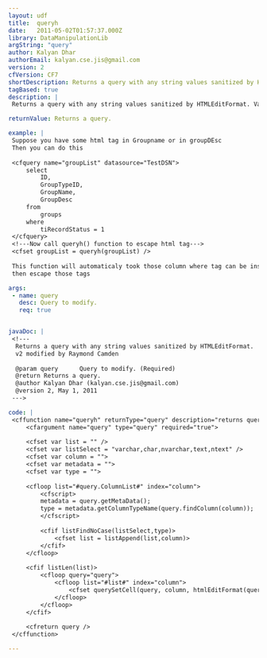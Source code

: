 ```yaml
---
layout: udf
title:  queryh
date:   2011-05-02T01:57:37.000Z
library: DataManipulationLib
argString: "query"
author: Kalyan Dhar
authorEmail: kalyan.cse.jis@gmail.com
version: 2
cfVersion: CF7
shortDescription: Returns a query with any string values sanitized by HTMLEditFormat.
tagBased: true
description: |
 Returns a query with any string values sanitized by HTMLEditFormat. Values of the type varchar,char,nvarchar,text,ntext are modified.

returnValue: Returns a query.

example: |
 Suppose you have some html tag in Groupname or in groupDEsc
 Then you can do this 
 
 <cfquery name="groupList" datasource="TestDSN">
     select 
         ID, 
         GroupTypeID, 
         GroupName, 
         GroupDesc
     from
         groups
     where
         tiRecordStatus = 1
 </cfquery>
 <!---Now call queryh() function to escape html tag--->
 <cfset groupList = queryh(groupList) />
 
 This function will automaticaly took those column where tag can be inserted.
 then escape those tags

args:
 - name: query
   desc: Query to modify.
   req: true


javaDoc: |
 <!---
  Returns a query with any string values sanitized by HTMLEditFormat.
  v2 modified by Raymond Camden
  
  @param query      Query to modify. (Required)
  @return Returns a query. 
  @author Kalyan Dhar (kalyan.cse.jis@gmail.com) 
  @version 2, May 1, 2011 
 --->

code: |
 <cffunction name="queryh" returnType="query" description="returns query after senitize descriptive fields">
     <cfargument name="query" type="query" required="true">
 
     <cfset var list = "" />
     <cfset var listSelect = "varchar,char,nvarchar,text,ntext" />
     <cfset var column = "">
     <cfset var metadata = "">
     <cfset var type = "">
     
     <cfloop list="#query.ColumnList#" index="column">
         <cfscript>
         metadata = query.getMetaData();
         type = metadata.getColumnTypeName(query.findColumn(column));
         </cfscript>
 
         <cfif listFindNoCase(listSelect,type)>
             <cfset list = listAppend(list,column)>
         </cfif>
     </cfloop>
     
     <cfif listLen(list)>
         <cfloop query="query">
             <cfloop list="#list#" index="column">
                 <cfset querySetCell(query, column, htmlEditFormat(query[column][currentRow]),currentRow)>
             </cfloop>
         </cfloop>
     </cfif>
 
     <cfreturn query />
 </cffunction>

---
```


